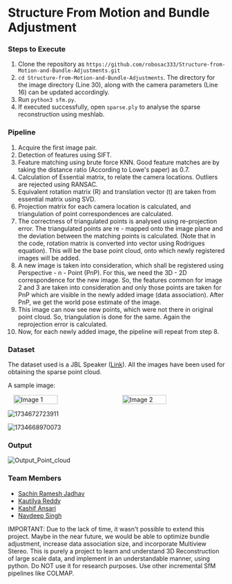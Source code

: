 # Structure From Motion and Bundle Adjustment

### Steps to Execute

1. Clone the repository as ```https://github.com/robosac333/Structure-from-Motion-and-Bundle-Adjustments.git```
2. ```cd Structure-from-Motion-and-Bundle-Adjustments```. The directory for the image directory (Line 30), along with the camera parameters (Line 16) can be updated accordingly.
3. Run ```python3 sfm.py```.
4. If executed successfully, open ```sparse.ply``` to analyse the sparse reconstruction using meshlab.

### Pipeline
1. Acquire the first image pair.
2. Detection of features using SIFT.
3. Feature matching using brute force KNN. Good feature matches are by taking the distance ratio (According to Lowe's paper) as 0.7.
4. Calculation of Essential matrix, to relate the camera locations. Outliers are rejected using RANSAC.
5. Equivalent rotation matrix (R) and translation vector (t) are taken from essential matrix using SVD.
6. Projection matrix for each camera location is calculated, and triangulation of point correspondences are calculated.
7. The correctness of triangulated points is analysed using re-projection error. The triangulated points are re - mapped onto the image plane and the deviation between the matching points is calculated. (Note that in the code, rotation matrix is converted into vector using Rodrigues equation). This will be the base point cloud, onto which newly registered images will be added.
8. A new image is taken into consideration, which shall be registered using Perspective - n - Point (PnP). For this, we need the 3D - 2D correspondence for the new image. So, the features common for image 2 and 3 are taken into consideration and only those points are taken for PnP which are visible in the newly added image (data association). After PnP, we get the world pose estimate of the image.
9. This image can now see new points, which were not there in original point cloud. So, triangulation is done for the same. Again the reprojection error is calculated.
10. Now, for each newly added image, the pipeline will repeat from step 8.

### Dataset

The dataset used is a JBL Speaker ([Link](https://drive.google.com/drive/folders/16r0MLKJSryVjavbvIiSIOnX3kfUCeG8_)). All the images have been used for obtaining the sparse point cloud.

A sample image:

<div style="display: flex; justify-content: space-around;">
  <img src="https://github.com/user-attachments/assets/d7f318a0-a1d2-4d0f-8a02-4abd00f62118" alt="Image 1" width="45%" />
  <img src="https://github.com/user-attachments/assets/8a6898d6-74ca-416e-8e62-b8d435dde0ba" alt="Image 2" width="45%" />
</div>

![1734672723911](https://github.com/user-attachments/assets/45287d0f-4a5e-42aa-beaa-3aecf3b7df3f)

![1734668970073](https://github.com/user-attachments/assets/e4b1184e-af64-4c5a-b752-a27b4c2b4cec)

### Output

![Output_Point_cloud](Result/sfm.gif)


### Team Members

* [Sachin Ramesh Jadhav](https://github.com/robosac333)
* [Kautilya Reddy](https://github.com/1412kauti)
* [Kashif Ansari](https://github.com/kashifansaricodes)
* [Navdeep Singh](https://github.com/syzygy21)

IMPORTANT: Due to the lack of time, it wasn't possible to extend this project. Maybe in the near future, we would be able to optimize bundle adjustment, increase data association size, and incorporate Multiview Stereo. This is purely a project to learn and understand 3D Reconstruction of large scale data, and implement in an understandable manner, using python. Do NOT use it for research purposes. Use other incremental SfM pipelines like COLMAP.
